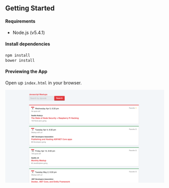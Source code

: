 ## Getting Started

#### Requirements
- Node.js (v5.4.1)

#### Install dependencies
```
npm install
bower install
```

#### Previewing the App
Open up `index.html` in your browser.

![A preview of the app](screenshot.png)
